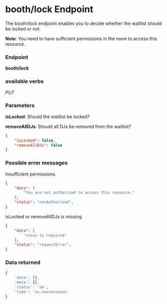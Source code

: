 # booth/lock Endpoint

The booth/lock endpoint enables you to decide whether the waitlist should be locked or not.

**Note**: You need to have sufficient permissions in the room to access this resource.

### Endpoint

**booth/lock**

### available verbs

_PUT_

### Parameters

**isLocked**: Should the waitlist be locked?

**removeAllDJs**: Should all DJs be removed from the waitlist?

```json
{
    "isLocked": false,
    "removeAllDJs": false
}
```

### Possible error messages

Insufficient permissions
```json
{
    "data": [
        "You are not authorized to access this resource."
    ],
    "status": "notAuthorized",
}
```

isLocked or removeAllDJs is missing
```json
{
    "data": [
        "xxxxx is required"
    ],
    "status": "requestError",
}
```

### Data returned

```js
{
    'data': [],
    'meta': {},
    'status': 'ok',
    'time': 'xx.xxxxxxxxxxx'
}
```